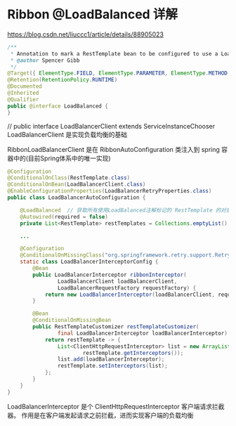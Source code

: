 # Ribbon @LoadBalanced 详解
https://blog.csdn.net/liuccc1/article/details/88905023
```java
/**
 * Annotation to mark a RestTemplate bean to be configured to use a LoadBalancerClient
 * @author Spencer Gibb
 */
@Target({ ElementType.FIELD, ElementType.PARAMETER, ElementType.METHOD })
@Retention(RetentionPolicy.RUNTIME)
@Documented
@Inherited
@Qualifier
public @interface LoadBalanced {
}

```
// public interface LoadBalancerClient extends ServiceInstanceChooser  
LoadBalancerClient 是实现负载均衡的基础

RibbonLoadBalancerClient 是在 RibbonAutoConfiguration 类注入到 spring 容器中的(目前Spring体系中的唯一实现)

```java
@Configuration
@ConditionalOnClass(RestTemplate.class)
@ConditionalOnBean(LoadBalancerClient.class)
@EnableConfigurationProperties(LoadBalancerRetryProperties.class)
public class LoadBalancerAutoConfiguration {

	@LoadBalanced  // 获取所有使用LoadBalanced注解标记的 RestTemplate 的对象
	@Autowired(required = false)
	private List<RestTemplate> restTemplates = Collections.emptyList();

    ...

    @Configuration
	@ConditionalOnMissingClass("org.springframework.retry.support.RetryTemplate")
	static class LoadBalancerInterceptorConfig {
		@Bean
		public LoadBalancerInterceptor ribbonInterceptor(
				LoadBalancerClient loadBalancerClient,
				LoadBalancerRequestFactory requestFactory) {
			return new LoadBalancerInterceptor(loadBalancerClient, requestFactory);
		}

		@Bean
		@ConditionalOnMissingBean
		public RestTemplateCustomizer restTemplateCustomizer(
				final LoadBalancerInterceptor loadBalancerInterceptor) {
			return restTemplate -> {
                List<ClientHttpRequestInterceptor> list = new ArrayList<>(
                        restTemplate.getInterceptors());
                list.add(loadBalancerInterceptor);
                restTemplate.setInterceptors(list);
            };
		}
	}
}
```
LoadBalancerInterceptor 是个 ClientHttpRequestInterceptor 客户端请求拦截器。  作用是在客户端发起请求之前拦截，进而实现客户端的负载均衡
